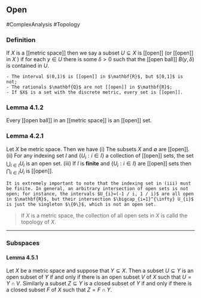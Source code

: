 ## Open
#ComplexAnalysis #Topology 

### Definition
If $X$ is a [[metric space]] then we say a subset $U \subseteq X$ is [[open]] (or [[open]] in $X$ ) if for each $y \in U$ there is some $\delta>0$ such that the [[open ball]] $B(y, \delta)$ is contained in $U$.

```ad-example
- The interval $(0,1)$ is [[open]] in $\mathbf{R}$, but $[0,1]$ is not;
- The rationals $\mathbf{Q}$ are not [[open]] in $\mathbf{R}$;
- If $X$ is a set with the discrete metric, every set is [[open]].
```


### Lemma 4.1.2
Every [[open ball]] in an [[metric space]] is an [[open]] set.

### Lemma 4.2.1
Let $X$ be metric space. Then we have
(i) The subsets $X$ and $\emptyset$ are [[open]].
(ii) For any indexing set $I$ and $\left\{U_{i}: i \in I\right\}$ a collection of [[open]] sets, the set $\bigcup_{i \in I} U_{i}$ is an open set.
(iii) If $I$ is **finite** and $\left\{U_{i}: i \in I\right\}$ are [[open]] sets then $\bigcap_{i \in I} U_{i}$ is [[open]].


```ad-note
It is extremely important to note that the indexing set in (iii) must be finite. In general, an arbitrary intersection of open sets is not open; for instance, the intervals $U_{i}=(-1 / i, 1 / i)$ are all open in $\mathbf{R}$, but their intersection $\bigcap_{i=1}^{\infty} U_{i}$ is just the singleton $\{0\}$, which is not an open set.
```

> If $X$ is a metric space, the collection of all open sets in $X$ is calld the topology of $X$.

---
### Subspaces
#### Lemma 4.5.1
Let $X$ be a metric space and suppose that $Y \subseteq X$. Then a subset $U \subseteq Y$ is an open subset of $Y$ if and only if there is an open subset $V$ of $X$ such that $U=Y \cap V$. Similarly a subset $Z \subseteq Y$ is a closed subset of $Y$ if and only if there is a closed subset $F$ of $X$ such that $Z=F \cap Y$.

